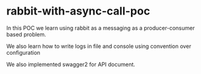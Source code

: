 # rabbit-with-async-call-poc

In this POC we learn using rabbit as a messaging as a producer-consumer based problem.

We also learn how to write logs in file and console using convention over configuration

We also implemented swagger2 for API document.
